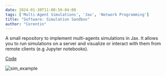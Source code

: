 ```yaml
---
date: 2024-01-30T11:00:59-04:00
tags: ['Multi-Agent Simulations', 'Jax', 'Network Programming']
title: "Software: Simulation Sandbox"
author: "Corentin"
---
```

A small repository to implement multi-agents simulations in Jax. It allows you to run simulations on a server and visualize or interact with them from remote clients (e.g Jupyter notebooks).

[Code](https://github.com/corentinlger/SimulationSandbox)

![sim_example](/sim_example.gif)


 


